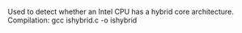 Used to detect whether an Intel CPU has a hybrid core architecture.
Compilation:
gcc ishybrid.c -o ishybrid
